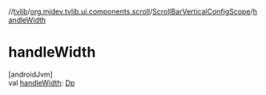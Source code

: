 //[tvlib](../../../index.md)/[org.mjdev.tvlib.ui.components.scroll](../index.md)/[ScrollBarVerticalConfigScope](index.md)/[handleWidth](handle-width.md)

# handleWidth

[androidJvm]\
val [handleWidth](handle-width.md): [Dp](https://developer.android.com/reference/kotlin/androidx/compose/ui/unit/Dp.html)

